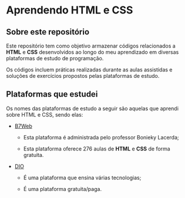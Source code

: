 # Aprendendo HTML e CSS

## Sobre este repositório

Este repositório tem como objetivo armazenar códigos relacionados a **HTML** e **CSS** desenvolvidos ao longo do meu aprendizado em diversas plataformas de estudo de programação.

Os códigos incluem práticas realizadas durante as aulas assistidas e soluções de exercícios propostos pelas plataformas de estudo.


## Plataformas que estudei

Os nomes das plataformas de estudo a seguir são aquelas que aprendi sobre HTML e CSS, sendo elas:

* [B7Web](https://alunos.b7web.com.br/curso/html5-e-css3/o-que-e-html-e-pra-que-serve)

    * Esta plataforma é administrada pelo professor Bonieky Lacerda;

    * Esta plataforma oferece 276 aulas de **HTML** e **CSS** de forma gratuita.

* [DIO](https://www.dio.me/)

    * É uma plataforma que ensina várias tecnologias;

    * É uma plataforma gratuita/paga.